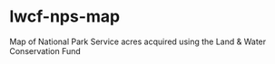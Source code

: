 # lwcf-nps-map
Map of National Park Service acres acquired using the Land &amp; Water Conservation Fund 
